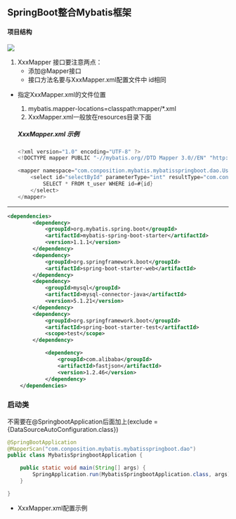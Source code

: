 ## SpringBoot整合Mybatis框架

#### 项目结构

![](C:\Users\heyahui\Desktop\springboot整合mybatis项目结构图.png)

1. XxxMapper  接口要注意两点：
   - 添加@Mapper接口
   - 接口方法名要与XxxMapper.xml配置文件中 id相同

- 指定XxxMapper.xml的文件位置

  1. mybatis.mapper-locations=classpath:mapper/*.xml
  2. XxxMapper.xml一般放在resources目录下面

  ##### XxxMapper.xml 示例

  ```java
  <?xml version="1.0" encoding="UTF-8" ?>
  <!DOCTYPE mapper PUBLIC "-//mybatis.org//DTD Mapper 3.0//EN" "http://mybatis.org/dtd/mybatis-3-mapper.dtd">
  
  <mapper namespace="com.conposition.mybatis.mybatisspringboot.dao.UserMapper">
      <select id="selectById" parameterType="int" resultType="com.conposition.mybatis.mybatisspringboot.domain.User">
          SELECT * FROM t_user WHERE id=#{id}
      </select>
  </mapper>
  
  ```

------



```xml
<dependencies>
		<dependency>
			<groupId>org.mybatis.spring.boot</groupId>
			<artifactId>mybatis-spring-boot-starter</artifactId>
			<version>1.1.1</version>
		</dependency>
		<dependency>
			<groupId>org.springframework.boot</groupId>
			<artifactId>spring-boot-starter-web</artifactId>
		</dependency>
		<dependency>
			<groupId>mysql</groupId>
			<artifactId>mysql-connector-java</artifactId>
			<version>5.1.21</version>
		</dependency>
		<dependency>
			<groupId>org.springframework.boot</groupId>
			<artifactId>spring-boot-starter-test</artifactId>
			<scope>test</scope>
		</dependency>

			<dependency>
				<groupId>com.alibaba</groupId>
				<artifactId>fastjson</artifactId>
				<version>1.2.46</version>
			</dependency>
	</dependencies>
```



### 启动类

不需要在@SpringbootApplication后面加上(exclude = {DataSourceAutoConfiguration.class})

```java
@SpringBootApplication
@MapperScan("com.conposition.mybatis.mybatisspringboot.dao")
public class MybatisSpringbootApplication {

	public static void main(String[] args) {
		SpringApplication.run(MybatisSpringbootApplication.class, args);
	}

}
```











































































- XxxMapper.xml配置示例